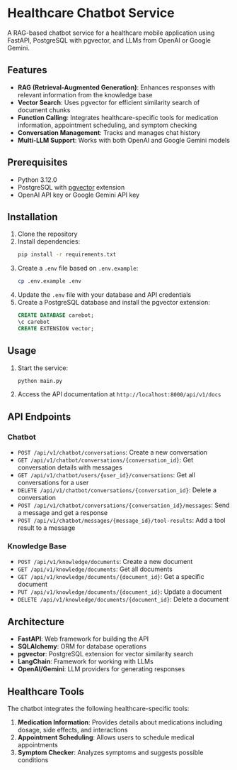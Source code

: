 # Healthcare Chatbot Service

A RAG-based chatbot service for a healthcare mobile application using FastAPI, PostgreSQL with pgvector, and LLMs from OpenAI or Google Gemini.

## Features

- **RAG (Retrieval-Augmented Generation)**: Enhances responses with relevant information from the knowledge base
- **Vector Search**: Uses pgvector for efficient similarity search of document chunks
- **Function Calling**: Integrates healthcare-specific tools for medication information, appointment scheduling, and symptom checking
- **Conversation Management**: Tracks and manages chat history
- **Multi-LLM Support**: Works with both OpenAI and Google Gemini models

## Prerequisites

- Python 3.12.0
- PostgreSQL with [pgvector](https://github.com/pgvector/pgvector) extension
- OpenAI API key or Google Gemini API key

## Installation

1. Clone the repository
2. Install dependencies:
   ```bash
   pip install -r requirements.txt
   ```
3. Create a `.env` file based on `.env.example`:
   ```bash
   cp .env.example .env
   ```
4. Update the `.env` file with your database and API credentials
5. Create a PostgreSQL database and install the pgvector extension:
   ```sql
   CREATE DATABASE carebot;
   \c carebot
   CREATE EXTENSION vector;
   ```

## Usage

1. Start the service:
   ```bash
   python main.py
   ```
2. Access the API documentation at `http://localhost:8000/api/v1/docs`

## API Endpoints

### Chatbot

- `POST /api/v1/chatbot/conversations`: Create a new conversation
- `GET /api/v1/chatbot/conversations/{conversation_id}`: Get conversation details with messages
- `GET /api/v1/chatbot/users/{user_id}/conversations`: Get all conversations for a user
- `DELETE /api/v1/chatbot/conversations/{conversation_id}`: Delete a conversation
- `POST /api/v1/chatbot/conversations/{conversation_id}/messages`: Send a message and get a response
- `POST /api/v1/chatbot/messages/{message_id}/tool-results`: Add a tool result to a message

### Knowledge Base

- `POST /api/v1/knowledge/documents`: Create a new document
- `GET /api/v1/knowledge/documents`: Get all documents
- `GET /api/v1/knowledge/documents/{document_id}`: Get a specific document
- `PUT /api/v1/knowledge/documents/{document_id}`: Update a document
- `DELETE /api/v1/knowledge/documents/{document_id}`: Delete a document

## Architecture

- **FastAPI**: Web framework for building the API
- **SQLAlchemy**: ORM for database operations
- **pgvector**: PostgreSQL extension for vector similarity search
- **LangChain**: Framework for working with LLMs
- **OpenAI/Gemini**: LLM providers for generating responses

## Healthcare Tools

The chatbot integrates the following healthcare-specific tools:

1. **Medication Information**: Provides details about medications including dosage, side effects, and interactions
2. **Appointment Scheduling**: Allows users to schedule medical appointments
3. **Symptom Checker**: Analyzes symptoms and suggests possible conditions
